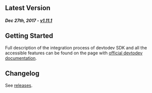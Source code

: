 Latest Version 
--------------
##### _Dec 27th, 2017_ - [v1.11.1](https://github.com/devtodev-analytics/air-sdk/releases/latest)

Getting Started
---------------
Full description of the integration process of devtodev SDK and all the accessible features can be found on the page with [official devtodev documentation](https://www.devtodev.com/help/118).

Changelog
---------
See [releases](https://github.com/devtodev-analytics/air-sdk/releases).
